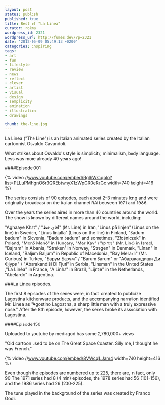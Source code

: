 ```yaml
---
layout: post
status: publish
published: true
title: Best of "La Linea"
curator: rokma
wordpress_id: 2321
wordpress_url: http://fumes.dev/?p=2321
date: '2012-05-09 05:49:13 +0200'
categories: inspiring
tags:
- art
- fun
- lifestyle
- review
- news
- reflect
- clever
- artist
- visual
- design
- semplicity
- amination
- illustration
- drawings

thumb: the-line.jpg
---
```

La Linea ("The Line") is an Italian animated series created by the Italian cartoonist Osvaldo Cavandoli.

What strikes about Osvaldo's style is simplicity, minimalism, body language. Less was more already 40 years ago!  

####Episode 001

{% video //www.youtube.com/embed/RglhWkcqolo?list=PLLuPMHgnO6r3QREbtwnyX1zWpGR0eRaGc width=740 height=416 %}



The series consists of 90 episodes, each about 2&ndash;3 minutes long and were originally broadcast on the Italian channel RAI between 1971 and 1986. 

Over the years the series aired in more than 40 countries around the world.  
The show is known by different names around the world, including:

"Aghaaye Khat" / "آقای خط" (Mr. Line) in Iran, "Linus p&aring; linjen" (Linus on the line) in Sweden, "Linus linjalla" (Linus on the line) in Finland, "Badum badum" in Slovenia, "Badum badum" and sometimes, "Złośniczek" in Poland, "Menő Man&oacute;" in Hungary, "Mar Kav" / "מר קו" (Mr. Line) in Israel, "Bajram" in Albania, "Streken" in Norway, "Stregen" in Denmark, "L&iacute;nan" in Iceland, "Baljum Baljum" in Republic of Macedonia, "Bay Meraklı" (Mr. Curious) in Turkey, "Барум Барум" / "Barum Barum" or "Абаракандиши Ди Фјури" / "Abarakandi&scaron;i Di Fjuri" in Serbia, "Lineman" in the United States ,"La Lin&eacute;a" in France, "A Linha" in Brazil, "Lijntje" in the Netherlands, "Abelardo" in Argentina.

###La Linea episodes. 

The first 8 episodes of the series were, in fact, created to publicize Lagostina kitchenware products, and the accompanying narration identified Mr. Linea as "Agostino Lagostina, a sharp little man with a truly expressive nose." After the 8th episode, however, the series broke its association with Lagostina. 

####Episode 156

Uploaded to youtube by mediagod has some 2,780,000+ views

"Old cartoon used to be on The Great Space Coaster. Silly me, I thought he was French."

{% video //www.youtube.com/embed/8VWcqILJam4 width=740 height=416 %}

Even though the episodes are numbered up to 225, there are, in fact, only 90 The 1971 series had 8 (4 min) episodes, the 1978 series had 56 (101-156), and the 1986 series had 26 (200-225). 

The tune played in the background of the series was created by Franco Godi. 
